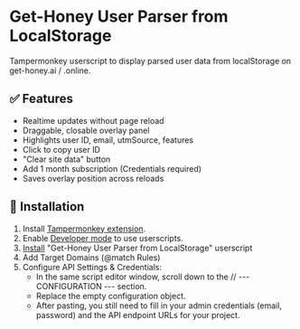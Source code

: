 # Get-Honey User Parser from LocalStorage

Tampermonkey userscript to display parsed user data from localStorage on get-honey.ai / .online.

## ✅ Features

- Realtime updates without page reload
- Draggable, closable overlay panel
- Highlights user ID, email, utmSource, features
- Click to copy user ID
- "Clear site data" button
- Add 1 month subscription (Credentials required)
- Saves overlay position across reloads

## 🔗 Installation

1. Install [Tampermonkey extension](https://www.tampermonkey.net/).
2. Enable [Developer mode](https://www.tampermonkey.net/faq.php?locale=en#Q209) to use userscripts.
3. [Install](https://raw.githubusercontent.com/bohdan-gen-tech/GH-user-parser/main/get-honey-user-parser.js) "Get-Honey User Parser from LocalStorage" userscript
4. Add Target Domains (@match Rules)
5. Configure API Settings & Credentials:
   - In the same script editor window, scroll down to the // --- CONFIGURATION --- section.
   - Replace the empty configuration object.
   - After pasting, you still need to fill in your admin credentials (email, password) and the API endpoint URLs for your project.
